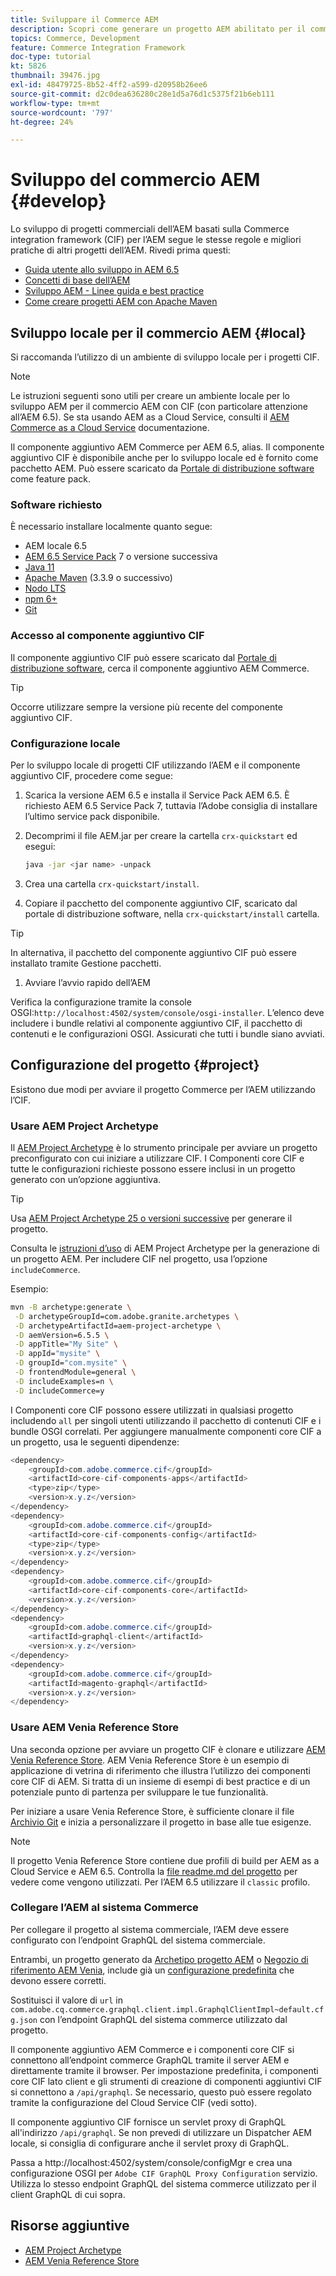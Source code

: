```yaml
---
title: Sviluppare il Commerce AEM
description: Scopri come generare un progetto AEM abilitato per il commercio utilizzando l’archetipo di progetto AEM. Scopri come generare e distribuire il progetto in un ambiente di sviluppo locale.
topics: Commerce, Development
feature: Commerce Integration Framework
doc-type: tutorial
kt: 5826
thumbnail: 39476.jpg
exl-id: 48479725-8b52-4ff2-a599-d20958b26ee6
source-git-commit: d2c0dea636280c28e1d5a76d1c5375f21b6eb111
workflow-type: tm+mt
source-wordcount: '797'
ht-degree: 24%

---
```


# Sviluppo del commercio AEM {#develop}

Lo sviluppo di progetti commerciali dell’AEM basati sulla Commerce integration framework (CIF) per l’AEM segue le stesse regole e migliori pratiche di altri progetti dell’AEM. Rivedi prima questi:

- [Guida utente allo sviluppo in AEM 6.5](/help/sites-developing/getting-started.md)
- [Concetti di base dell’AEM](/help/sites-developing/the-basics.md)
- [Sviluppo AEM - Linee guida e best practice](/help/sites-developing/dev-guidelines-bestpractices.md)
- [Come creare progetti AEM con Apache Maven](/help/sites-developing/ht-projects-maven.md)

## Sviluppo locale per il commercio AEM {#local}

Si raccomanda l’utilizzo di un ambiente di sviluppo locale per i progetti CIF.

>[!NOTE]
>
>Le istruzioni seguenti sono utili per creare un ambiente locale per lo sviluppo AEM per il commercio AEM con CIF (con particolare attenzione all’AEM 6.5). Se sta usando AEM as a Cloud Service, consulti il [AEM Commerce as a Cloud Service](https://experienceleague.adobe.com/docs/experience-manager-cloud-service/content-and-commerce/home.html?lang=it) documentazione.

Il componente aggiuntivo AEM Commerce per AEM 6.5, alias. Il componente aggiuntivo CIF è disponibile anche per lo sviluppo locale ed è fornito come pacchetto AEM. Può essere scaricato da [Portale di distribuzione software](https://experience.adobe.com/#/downloads/content/software-distribution/it/aem.html) come feature pack.

### Software richiesto

È necessario installare localmente quanto segue:

- AEM locale 6.5
- [AEM 6.5 Service Pack](https://experience.adobe.com/#/downloads/content/software-distribution/it/aem.html) 7 o versione successiva
- [Java 11](https://downloads.experiencecloud.adobe.com/content/software-distribution/en/general.html)
- [Apache Maven](https://maven.apache.org/) (3.3.9 o successivo)
- [Nodo LTS](https://nodejs.org/it/)
- [npm 6+](https://www.npmjs.com/)
- [Git](https://git-scm.com/)

### Accesso al componente aggiuntivo CIF

Il componente aggiuntivo CIF può essere scaricato dal [Portale di distribuzione software](https://experience.adobe.com/#/downloads/content/software-distribution/it/aem.html), cerca il componente aggiuntivo AEM Commerce.

>[!TIP]
>
>Occorre utilizzare sempre la versione più recente del componente aggiuntivo CIF.

### Configurazione locale

Per lo sviluppo locale di progetti CIF utilizzando l’AEM e il componente aggiuntivo CIF, procedere come segue:

1. Scarica la versione AEM 6.5 e installa il Service Pack AEM 6.5. È richiesto AEM 6.5 Service Pack 7, tuttavia l’Adobe consiglia di installare l’ultimo service pack disponibile.

1. Decomprimi il file AEM.jar per creare la cartella `crx-quickstart` ed esegui:

   ```bash
   java -jar <jar name> -unpack
   ```

1. Crea una cartella `crx-quickstart/install`.

1. Copiare il pacchetto del componente aggiuntivo CIF, scaricato dal portale di distribuzione software, nella `crx-quickstart/install` cartella.

>[!TIP]
>
>In alternativa, il pacchetto del componente aggiuntivo CIF può essere installato tramite Gestione pacchetti.

1. Avviare l’avvio rapido dell’AEM

Verifica la configurazione tramite la console OSGI:`http://localhost:4502/system/console/osgi-installer`. L’elenco deve includere i bundle relativi al componente aggiuntivo CIF, il pacchetto di contenuti e le configurazioni OSGI. Assicurati che tutti i bundle siano avviati.

## Configurazione del progetto {#project}

Esistono due modi per avviare il progetto Commerce per l’AEM utilizzando l’CIF.

### Usare AEM Project Archetype

Il [AEM Project Archetype](https://github.com/adobe/aem-project-archetype) è lo strumento principale per avviare un progetto preconfigurato con cui iniziare a utilizzare CIF. I Componenti core CIF e tutte le configurazioni richieste possono essere inclusi in un progetto generato con un’opzione aggiuntiva.

>[!TIP]
>
>Usa [AEM Project Archetype 25 o versioni successive](https://github.com/adobe/aem-project-archetype/releases) per generare il progetto.

Consulta le [istruzioni d’uso](https://github.com/adobe/aem-project-archetype#usage) di AEM Project Archetype per la generazione di un progetto AEM. Per includere CIF nel progetto, usa l’opzione `includeCommerce`.

Esempio:

```bash
mvn -B archetype:generate \
 -D archetypeGroupId=com.adobe.granite.archetypes \
 -D archetypeArtifactId=aem-project-archetype \
 -D aemVersion=6.5.5 \
 -D appTitle="My Site" \
 -D appId="mysite" \
 -D groupId="com.mysite" \
 -D frontendModule=general \
 -D includeExamples=n \
 -D includeCommerce=y
```

I Componenti core CIF possono essere utilizzati in qualsiasi progetto includendo `all` per singoli utenti utilizzando il pacchetto di contenuti CIF e i bundle OSGI correlati. Per aggiungere manualmente componenti core CIF a un progetto, usa le seguenti dipendenze:

```java
<dependency>
    <groupId>com.adobe.commerce.cif</groupId>
    <artifactId>core-cif-components-apps</artifactId>
    <type>zip</type>
    <version>x.y.z</version>
</dependency>
<dependency>
    <groupId>com.adobe.commerce.cif</groupId>
    <artifactId>core-cif-components-config</artifactId>
    <type>zip</type>
    <version>x.y.z</version>
</dependency>
<dependency>
    <groupId>com.adobe.commerce.cif</groupId>
    <artifactId>core-cif-components-core</artifactId>
    <version>x.y.z</version>
</dependency>
<dependency>
    <groupId>com.adobe.commerce.cif</groupId>
    <artifactId>graphql-client</artifactId>
    <version>x.y.z</version>
</dependency>
<dependency>
    <groupId>com.adobe.commerce.cif</groupId>
    <artifactId>magento-graphql</artifactId>
    <version>x.y.z</version>
</dependency>
```

### Usare AEM Venia Reference Store

Una seconda opzione per avviare un progetto CIF è clonare e utilizzare [AEM Venia Reference Store](https://github.com/adobe/aem-cif-guides-venia). AEM Venia Reference Store è un esempio di applicazione di vetrina di riferimento che illustra l’utilizzo dei componenti core CIF di AEM. Si tratta di un insieme di esempi di best practice e di un potenziale punto di partenza per sviluppare le tue funzionalità.

Per iniziare a usare Venia Reference Store, è sufficiente clonare il file [Archivio Git](https://github.com/adobe/aem-cif-guides-venia) e inizia a personalizzare il progetto in base alle tue esigenze.

>[!NOTE]
>
>Il progetto Venia Reference Store contiene due profili di build per AEM as a Cloud Service e AEM 6.5. Controlla la [file readme.md del progetto](https://github.com/adobe/aem-cif-guides-venia/blob/main/README.md) per vedere come vengono utilizzati. Per l’AEM 6.5 utilizzare il `classic` profilo.

### Collegare l’AEM al sistema Commerce

Per collegare il progetto al sistema commerciale, l’AEM deve essere configurato con l’endpoint GraphQL del sistema commerciale.

Entrambi, un progetto generato da [Archetipo progetto AEM](https://github.com/adobe/aem-project-archetype) o [Negozio di riferimento AEM Venia](https://github.com/adobe/aem-cif-guides-venia), include già un [configurazione predefinita](https://github.com/adobe/aem-cif-guides-venia/blob/main/ui.config/src/main/content/jcr_root/apps/venia/osgiconfig/config/com.adobe.cq.commerce.graphql.client.impl.GraphqlClientImpl~default.cfg.json) che devono essere corretti.

Sostituisci il valore di `url` in `com.adobe.cq.commerce.graphql.client.impl.GraphqlClientImpl~default.cfg.json` con l’endpoint GraphQL del sistema commerce utilizzato dal progetto.

Il componente aggiuntivo AEM Commerce e i componenti core CIF si connettono all’endpoint commerce GraphQL tramite il server AEM e direttamente tramite il browser. Per impostazione predefinita, i componenti core CIF lato client e gli strumenti di creazione di componenti aggiuntivi CIF si connettono a `/api/graphql`. Se necessario, questo può essere regolato tramite la configurazione del Cloud Service CIF (vedi sotto).

Il componente aggiuntivo CIF fornisce un servlet proxy di GraphQL all&#39;indirizzo `/api/graphql`. Se non prevedi di utilizzare un Dispatcher AEM locale, si consiglia di configurare anche il servlet proxy di GraphQL.

Passa a http://localhost:4502/system/console/configMgr e crea una configurazione OSGI per `Adobe CIF GraphQL Proxy Configuration` servizio. Utilizza lo stesso endpoint GraphQL del sistema commerce utilizzato per il client GraphQL di cui sopra.

## Risorse aggiuntive

- [AEM Project Archetype](https://github.com/adobe/aem-project-archetype)
- [AEM Venia Reference Store](https://github.com/adobe/aem-cif-guides-venia)
